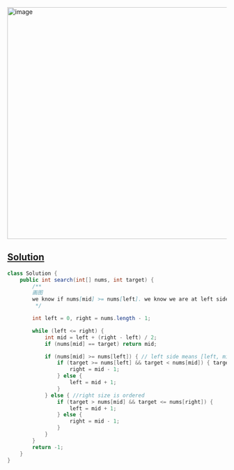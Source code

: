<img width="532" alt="image" src="https://github.com/kkkkevx/DSA2/assets/108632304/d4ae856d-25ae-4dc3-a21d-c489a86bc169">

## [Solution](https://leetcode.cn/problems/search-in-rotated-sorted-array/)

```java
class Solution {
    public int search(int[] nums, int target) {
        /**
        画图
        we know if nums[mid] >= nums[left]. we know we are at left side
         */

        int left = 0, right = nums.length - 1;

        while (left <= right) {
            int mid = left + (right - left) / 2;
            if (nums[mid] == target) return mid;

            if (nums[mid] >= nums[left]) { // left side means [left, mid] ordered
                if (target >= nums[left] && target < nums[mid]) { target at [left, mid)
                    right = mid - 1;
                } else {
                    left = mid + 1;
                }
            } else { //right size is ordered
                if (target > nums[mid] && target <= nums[right]) {
                    left = mid + 1; 
                } else {
                    right = mid - 1;
                }
            }
        }
        return -1;
    }
}
```
